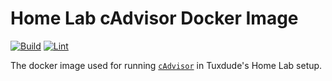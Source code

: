 # Home Lab cAdvisor Docker Image

[![Build](https://github.com/TuxdudeHomeLab/docker-image-cadvisor/actions/workflows/build.yml/badge.svg)](https://github.com/TuxdudeHomeLab/docker-image-cadvisor/actions/workflows/build.yml) [![Lint](https://github.com/TuxdudeHomeLab/docker-image-cadvisor/actions/workflows/lint.yml/badge.svg)](https://github.com/TuxdudeHomeLab/docker-image-cadvisor/actions/workflows/lint.yml)

The docker image used for running [`cAdvisor`](https://github.com/google/cadvisor) in Tuxdude's Home Lab setup.
